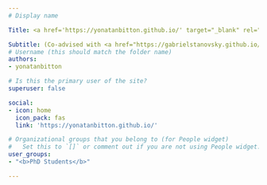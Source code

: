 ```yaml
---
# Display name

Title: <a href='https://yonatanbitton.github.io/' target="_blank" rel="noopener noreferrer">Yonatan Bitton</a>

Subtitle: (Co-advised with <a href="https://gabrielstanovsky.github.io/" target="_blank" rel="noopener noreferrer">Gabriel Stanovsky</a>)
# Username (this should match the folder name)
authors:
- yonatanbitton

# Is this the primary user of the site?
superuser: false

social:
- icon: home
  icon_pack: fas
  link: 'https://yonatanbitton.github.io/'

# Organizational groups that you belong to (for People widget)
#   Set this to `[]` or comment out if you are not using People widget.
user_groups:
- "<b>PhD Students</b>"

---
```


